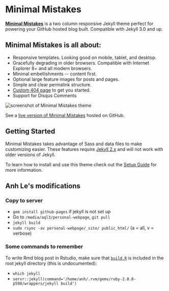# Minimal Mistakes

**[Minimal Mistakes](http://mmistakes.github.io/minimal-mistakes)** is a two column responsive Jekyll theme perfect for powering your GitHub hosted blog built. Compatible with Jekyll 3.0 and up.

## Minimal Mistakes is all about:

* Responsive templates. Looking good on mobile, tablet, and desktop.
* Gracefully degrading in older browsers. Compatible with Internet Explorer 8+ and all modern browsers.
* Minimal embellishments -- content first.
* Optional large feature images for posts and pages.
* Simple and clear permalink structure.
* [Custom 404 page](http://mmistakes.github.io/minimal-mistakes/404.html) to get you started.
* Support for Disqus Comments

![screenshot of Minimal Mistakes theme](http://mmistakes.github.io/minimal-mistakes/images/mm-theme-post-600.jpg)

See a [live version of Minimal Mistakes](http://mmistakes.github.io/minimal-mistakes/) hosted on GitHub.

## Getting Started

Minimal Mistakes takes advantage of Sass and data files to make customizing easier. These features require [Jekyll 2.x](https://github.com/mmistakes/minimal-mistakes/releases/tag/2.1.3) and will not work with older versions of Jekyll.

To learn how to install and use this theme check out the [Setup Guide](http://mmistakes.github.io/minimal-mistakes/theme-setup/) for more information.

## Anh Le's modifications

### Copy to server
- `gem install github-pages` if jekyll is not set up
- Go to `/media/aql3/personal-webpage`, `git pull`
- `jekyll build`
- `sudo rsync -av personal-webpage/_site/ public_html/` (a = all, v = verbose)

### Some commands to remember

To write Rmd blog post in Rstudio, make sure that [`build.R`](https://raw.githubusercontent.com/yihui/knitr-jekyll/gh-pages/build.R) is included in the root jekyll directory (this is undocumented):
- `which jekyll`
- `servr::jekyll(command='/home/anh/.rvm/gems/ruby-2.0.0-p598/wrappers/jekyll build')`

